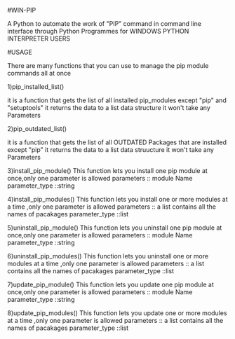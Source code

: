 #WIN-PIP

A Python to automate the work of "PIP" command in command line interface through Python Programmes for WINDOWS PYTHON INTERPRETER USERS

#USAGE

There are many functions that you can use to manage the pip module commands all at once

1)pip_installed_list()

it is a function that gets the list of all installed pip_modules except "pip" and "setuptools"
it returns the data to a list data structure
it won't take any Parameters

2)pip_outdated_list()

it is a function that gets the list of all OUTDATED Packages that are installed  except "pip"
it returns the data to a list data struucture
it won't take any Parameters

3)install_pip_module()
This function lets you install one pip module at once,only one parameter is allowed 
parameters :: module Name
parameter_type ::string

4)install_pip_modules()
This function lets you install one or more modules at a time ,only one parameter is allowed
parameters :: a list contains all the names of pacakages
parameter_type ::list

5)uninstall_pip_module()
This function lets you uninstall one pip module at once,only one parameter is allowed 
parameters :: module Name
parameter_type ::string

6)uninstall_pip_modules()
This function lets you uninstall one or more modules at a time ,only one parameter is allowed
parameters :: a list contains all the names of pacakages
parameter_type ::list

7)update_pip_module()
This function lets you update one pip module at once,only one parameter is allowed 
parameters :: module Name
parameter_type ::string

8)update_pip_modules()
This function lets you update one or more modules at a time ,only one parameter is allowed
parameters :: a list contains all the names of pacakages
parameter_type ::list
